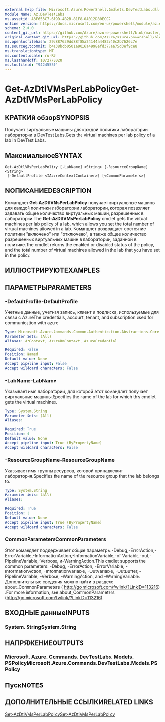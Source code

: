 ```yaml
---
external help file: Microsoft.Azure.PowerShell.Cmdlets.DevTestLabs.dll-Help.xml
Module Name: Az.DevTestLabs
ms.assetid: A3F653C7-6F9D-4B2B-81F8-0A012D80ECC7
online version: https://docs.microsoft.com/en-us/powershell/module/az.devtestlabs/get-azdtlvmsperlabpolicy
schema: 2.0.0
content_git_url: https://github.com/Azure/azure-powershell/blob/master/src/DevTestLabs/DevTestLabs/help/Get-AzDtlVMsPerLabPolicy.md
original_content_git_url: https://github.com/Azure/azure-powershell/blob/master/src/DevTestLabs/DevTestLabs/help/Get-AzDtlVMsPerLabPolicy.md
ms.openlocfilehash: 29d887639dd88f85a24144a4482c40c2b7626c7e
ms.sourcegitcommit: b4a38bcb0501a9016a4998efd377aa75d3ef9ce8
ms.translationtype: MT
ms.contentlocale: ru-RU
ms.lasthandoff: 10/27/2020
ms.locfileid: "94245550"
---
```

# <span data-ttu-id="56089-101">Get-AzDtlVMsPerLabPolicy</span><span class="sxs-lookup"><span data-stu-id="56089-101">Get-AzDtlVMsPerLabPolicy</span></span>

## <span data-ttu-id="56089-102">КРАТКИй обзор</span><span class="sxs-lookup"><span data-stu-id="56089-102">SYNOPSIS</span></span>
<span data-ttu-id="56089-103">Получает виртуальные машины для каждой политики лаборатории лаборатории в DevTest Labs.</span><span class="sxs-lookup"><span data-stu-id="56089-103">Gets the virtual machines per lab policy of a lab in DevTest Labs.</span></span>

## <span data-ttu-id="56089-104">Максимальное</span><span class="sxs-lookup"><span data-stu-id="56089-104">SYNTAX</span></span>

```
Get-AzDtlVMsPerLabPolicy [-LabName] <String> [-ResourceGroupName] <String>
 [-DefaultProfile <IAzureContextContainer>] [<CommonParameters>]
```

## <span data-ttu-id="56089-105">NОПИСАНИЕ</span><span class="sxs-lookup"><span data-stu-id="56089-105">DESCRIPTION</span></span>
<span data-ttu-id="56089-106">Командлет **Get-AzDtlVMsPerLabPolicy** получает виртуальные машины для каждой политики лаборатории лаборатории, которая позволяет задавать общее количество виртуальных машин, разрешенных в лаборатории.</span><span class="sxs-lookup"><span data-stu-id="56089-106">The **Get-AzDtlVMsPerLabPolicy** cmdlet gets the virtual machines per lab policy of a lab, which allows you set the total number of virtual machines allowed in a lab.</span></span>
<span data-ttu-id="56089-107">Командлет возвращает состояние политики "включено" или "отключено", а также общее количество разрешенных виртуальных машин в лаборатории, заданной в политике.</span><span class="sxs-lookup"><span data-stu-id="56089-107">The cmdlet returns the enabled or disabled status of the policy, and the total number of virtual machines allowed in the lab that you have set in the policy.</span></span>

## <span data-ttu-id="56089-108">ИЛЛЮСТРИРУЮТ</span><span class="sxs-lookup"><span data-stu-id="56089-108">EXAMPLES</span></span>

## <span data-ttu-id="56089-109">ПАРАМЕТРЫ</span><span class="sxs-lookup"><span data-stu-id="56089-109">PARAMETERS</span></span>

### <span data-ttu-id="56089-110">-DefaultProfile</span><span class="sxs-lookup"><span data-stu-id="56089-110">-DefaultProfile</span></span>
<span data-ttu-id="56089-111">Учетные данные, учетная запись, клиент и подписка, используемые для связи с Azure</span><span class="sxs-lookup"><span data-stu-id="56089-111">The credentials, account, tenant, and subscription used for communication with azure</span></span>

```yaml
Type: Microsoft.Azure.Commands.Common.Authentication.Abstractions.Core.IAzureContextContainer
Parameter Sets: (All)
Aliases: AzContext, AzureRmContext, AzureCredential

Required: False
Position: Named
Default value: None
Accept pipeline input: False
Accept wildcard characters: False
```

### <span data-ttu-id="56089-112">-LabName</span><span class="sxs-lookup"><span data-stu-id="56089-112">-LabName</span></span>
<span data-ttu-id="56089-113">Указывает имя лаборатории, для которой этот командлет получает виртуальные машины.</span><span class="sxs-lookup"><span data-stu-id="56089-113">Specifies the name of the lab for which this cmdlet gets the virtual machines.</span></span>

```yaml
Type: System.String
Parameter Sets: (All)
Aliases:

Required: True
Position: 0
Default value: None
Accept pipeline input: True (ByPropertyName)
Accept wildcard characters: False
```

### <span data-ttu-id="56089-114">-ResourceGroupName</span><span class="sxs-lookup"><span data-stu-id="56089-114">-ResourceGroupName</span></span>
<span data-ttu-id="56089-115">Указывает имя группы ресурсов, которой принадлежит лаборатория.</span><span class="sxs-lookup"><span data-stu-id="56089-115">Specifies the name of the resource group that the lab belongs to.</span></span>

```yaml
Type: System.String
Parameter Sets: (All)
Aliases:

Required: True
Position: 1
Default value: None
Accept pipeline input: True (ByPropertyName)
Accept wildcard characters: False
```

### <span data-ttu-id="56089-116">CommonParameters</span><span class="sxs-lookup"><span data-stu-id="56089-116">CommonParameters</span></span>
<span data-ttu-id="56089-117">Этот командлет поддерживает общие параметры:-Debug,-ErrorAction,-ErrorVariable,-InformationAction,-InformationVariable,-of Variable,-out,-PipelineVariable,-Verbose, и-WarningAction.</span><span class="sxs-lookup"><span data-stu-id="56089-117">This cmdlet supports the common parameters: -Debug, -ErrorAction, -ErrorVariable, -InformationAction, -InformationVariable, -OutVariable, -OutBuffer, -PipelineVariable, -Verbose, -WarningAction, and -WarningVariable.</span></span> <span data-ttu-id="56089-118">Дополнительные сведения можно найти в разделе about_CommonParameters ( http://go.microsoft.com/fwlink/?LinkID=113216) .</span><span class="sxs-lookup"><span data-stu-id="56089-118">For more information, see about_CommonParameters (http://go.microsoft.com/fwlink/?LinkID=113216).</span></span>

## <span data-ttu-id="56089-119">ВХОДНЫЕ данные</span><span class="sxs-lookup"><span data-stu-id="56089-119">INPUTS</span></span>

### <span data-ttu-id="56089-120">System. String</span><span class="sxs-lookup"><span data-stu-id="56089-120">System.String</span></span>

## <span data-ttu-id="56089-121">НАПРЯЖЕНИЕ</span><span class="sxs-lookup"><span data-stu-id="56089-121">OUTPUTS</span></span>

### <span data-ttu-id="56089-122">Microsoft. Azure. Commands. DevTestLabs. Models. PSPolicy</span><span class="sxs-lookup"><span data-stu-id="56089-122">Microsoft.Azure.Commands.DevTestLabs.Models.PSPolicy</span></span>

## <span data-ttu-id="56089-123">Пуск</span><span class="sxs-lookup"><span data-stu-id="56089-123">NOTES</span></span>

## <span data-ttu-id="56089-124">ДОПОЛНИТЕЛЬНЫЕ ССЫЛКИ</span><span class="sxs-lookup"><span data-stu-id="56089-124">RELATED LINKS</span></span>

[<span data-ttu-id="56089-125">Set-AzDtlVMsPerLabPolicy</span><span class="sxs-lookup"><span data-stu-id="56089-125">Set-AzDtlVMsPerLabPolicy</span></span>](./Set-AzDtlVMsPerLabPolicy.md)


